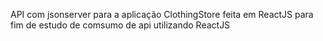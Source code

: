 API com jsonserver para a aplicação ClothingStore feita em ReactJS para fim de estudo de comsumo de api utilizando ReactJS
